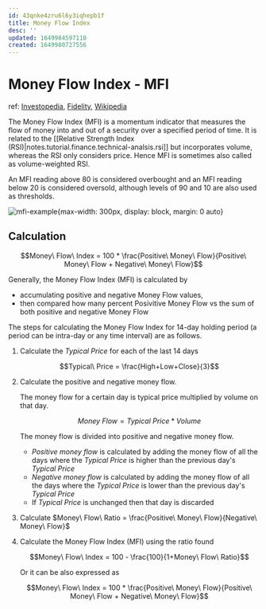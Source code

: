 ```yaml
---
id: 43qnke4zru6l6y3iqhepb1f
title: Money Flow Index
desc: ''
updated: 1649984597110
created: 1649980727556
---
```

# Money Flow Index - MFI

ref: [Investopedia](https://www.investopedia.com/terms/m/mfi.asp), [Fidelity](https://www.fidelity.com/learning-center/trading-investing/technical-analysis/technical-indicator-guide/MFI), [Wikipedia](https://en.wikipedia.org/wiki/Money_flow_index)

The Money Flow Index (MFI) is a momentum indicator that measures the flow of money into and out of a security over a specified period of time. It is related to the [[Relative Strength Index (RSI)|notes.tutorial.finance.technical-analsis.rsi]] but incorporates volume, whereas the RSI only considers price. Hence MFI is sometimes also called as volume-weighted RSI.

An MFI reading above 80 is considered overbought and an MFI reading below 20 is considered oversold, although levels of 90 and 10 are also used as thresholds.

![mfi-example](https://www.fidelity.com/bin-public/060_www_fidelity_com/images/LC/MFI602x345.png){max-width: 300px, display: block, margin: 0 auto}

## Calculation

$$Money\ Flow\ Index = 100 * \frac{Positive\ Money\ Flow}{Positive\ Money\ Flow + Negative\ Money\ Flow}$$

Generally, the Money Flow Index (MFI) is calculated by 
- accumulating positive and negative Money Flow values, 
- then compared how many percent Posivitive Money Flow vs the sum of both positive and negative Money Flow

The steps for calculating the Money Flow Index for 14-day holding period (a period can be intra-day or any time interval) are as follows.

1. Calculate the $Typical\ Price$ for each of the last 14 days

    $$Typical\ Price = \frac{High+Low+Close}{3}$$

2. Calculate the positive and negative money flow.

    The money flow for a certain day is typical price multiplied by volume on that day.

    $$Money\ Flow = Typical\ Price * Volume$$

    The money flow is divided into positive and negative money flow.
    - *Positive money flow* is calculated by adding the money flow of all the days where the $Typical\ Price$ is higher than the previous day's $Typical\ Price$
    - *Negative money flow* is calculated by adding the money flow of all the days where the $Typical\ Price$ is lower than the previous day's $Typical\ Price$
    - If $Typical\ Price$ is unchanged then that day is discarded

3. Calculate $Money\ Flow\ Ratio = \frac{Positive\ Money\ Flow}{Negative\ Money\ Flow}$

4. Calculate the Money Flow Index (MFI) using the ratio found

    $$Money\ Flow\ Index = 100 - \frac{100}{1+Money\ Flow\ Ratio}$$

    Or it can be also expressed as

    $$Money\ Flow\ Index = 100 * \frac{Positive\ Money\ Flow}{Positive\ Money\ Flow + Negative\ Money\ Flow}$$